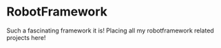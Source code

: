 # RobotFramework
Such a fascinating framework it is! Placing all my robotframework related projects here!
